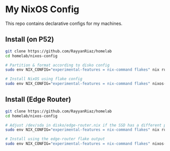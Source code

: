# My NixOS Config

This repo contains declarative configs for my machines.

## Install (on P52)

```bash
git clone https://github.com/RayyanRiaz/homelab
cd homelab/nixos-config

# Partition & format according to disko config
sudo env NIX_CONFIG="experimental-features = nix-command flakes" nix run github:nix-community/disko -- --mode disko ./disko/p52.nix

# Install NixOS using flake config
sudo env NIX_CONFIG="experimental-features = nix-command flakes" nixos-install --flake .#p52
```

## Install (Edge Router)

```bash
git clone https://github.com/RayyanRiaz/homelab
cd homelab/nixos-config

# Adjust /dev/sda in disko/edge-router.nix if the SSD has a different path
sudo env NIX_CONFIG="experimental-features = nix-command flakes" nix run github:nix-community/disko -- --mode disko ./disko/edge-router.nix

# Install using the edge-router flake output
sudo env NIX_CONFIG="experimental-features = nix-command flakes" nixos-install --flake .#edge-router
```
